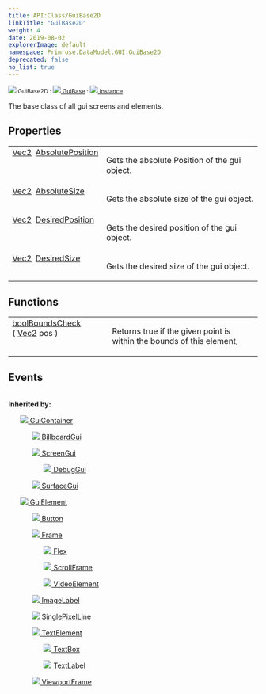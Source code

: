 ```yaml
---
title: API:Class/GuiBase2D
linkTitle: "GuiBase2D"
weight: 4
date: 2019-08-02
explorerImage: default
namespace: Primrose.DataModel.GUI.GuiBase2D
deprecated: false
no_list: true
---
```

<small class="inheritance">
<span class="" href="/docs/api-reference/Class/GuiBase2D"><img src="/icons/silk/default.png"/>&nbsp;GuiBase2D</span>&nbsp;:&nbsp;<a class="" href="/docs/api-reference/Class/GuiBase"><img src="/icons/silk/default.png"/>&nbsp;GuiBase</a>&nbsp;:&nbsp;<a class="" href="/docs/api-reference/Class/Instance"><img src="/icons/silk/default.png"/>&nbsp;Instance</a></small>
<p class="summary">

The base class of all gui screens and elements.

</p>
 
## Properties
 
<table class="studiohide">
<tbody>
<tr class="function-row ">
<td style="vertical-align:top;white-space:normal;">
<div>
<a class="type" href="/docs/api-reference/DataType/Vec2">Vec2</a><span class="method-body" style="text-indent: -2em; padding-left: 0.5em"><a class="name" href="AbsolutePosition">AbsolutePosition</a></span></td>
<td style="vertical-align:top;white-space:normal;">
<p>
Gets the absolute Position of the gui object.
</p></td>
</tr>

<tr class="function-row ">
<td style="vertical-align:top;white-space:normal;">
<div>
<a class="type" href="/docs/api-reference/DataType/Vec2">Vec2</a><span class="method-body" style="text-indent: -2em; padding-left: 0.5em"><a class="name" href="AbsoluteSize">AbsoluteSize</a></span></td>
<td style="vertical-align:top;white-space:normal;">
<p>
Gets the absolute size of the gui object.
</p></td>
</tr>

<tr class="function-row ">
<td style="vertical-align:top;white-space:normal;">
<div>
<a class="type" href="/docs/api-reference/DataType/Vec2">Vec2</a><span class="method-body" style="text-indent: -2em; padding-left: 0.5em"><a class="name" href="DesiredPosition">DesiredPosition</a></span></td>
<td style="vertical-align:top;white-space:normal;">
<p>
Gets the desired position of the gui object.
</p></td>
</tr>

<tr class="function-row ">
<td style="vertical-align:top;white-space:normal;">
<div>
<a class="type" href="/docs/api-reference/DataType/Vec2">Vec2</a><span class="method-body" style="text-indent: -2em; padding-left: 0.5em"><a class="name" href="DesiredSize">DesiredSize</a></span></td>
<td style="vertical-align:top;white-space:normal;">
<p>
Gets the desired size of the gui object.
</p></td>
</tr>

</tbody>
</table>
 
## Functions
 
<table class="studiohide">
<tbody>
<tr class="function-row ">
<td style="vertical-align:top;white-space:normal;">
<div>
<a class="type" href="/docs/api-reference/System/Primitives#boolean">bool</a><span class="method-body" style="text-indent: -2em;"><a class="method-name  " href="BoundsCheck">BoundsCheck</a></span><span style="display: inline-block">( <span class="param" style="white-space: nowrap"><a class="type" href="/docs/api-reference/DataType/Vec2">Vec2</a> pos</span> )</span></span></div></td>
<td style="vertical-align:top;white-space:normal;">
<p>
Returns true if the given point is within the bounds of this element,
</p></td>
</tr>

</tbody>
</table>
 
## Events
 
<table class="studiohide">
<tbody>
</tbody>
</table>
<b>
Inherited by:</b>
<div class="inheritors">
<ul class="root">
<a class="" href="/docs/api-reference/Class/GuiContainer"><img src="/icons/silk/default.png"/>&nbsp;GuiContainer</a>
<ul class="nested">
<a class="" href="/docs/api-reference/Class/BillboardGui"><img src="/icons/silk/billboard.png"/>&nbsp;BillboardGui</a>
<ul class="nested">
</ul>
<a class="" href="/docs/api-reference/Class/ScreenGui"><img src="/icons/silk/application.png"/>&nbsp;ScreenGui</a>
<ul class="nested">
<a class="" href="/docs/api-reference/Class/DebugGui"><img src="/icons/silk/application.png"/>&nbsp;DebugGui</a>
<ul class="nested">
</ul>
</ul>
<a class="" href="/docs/api-reference/Class/SurfaceGui"><img src="/icons/silk/billboard.png"/>&nbsp;SurfaceGui</a>
<ul class="nested">
</ul>
</ul>
<a class="" href="/docs/api-reference/Class/GuiElement"><img src="/icons/silk/default.png"/>&nbsp;GuiElement</a>
<ul class="nested">
<a class="" href="/docs/api-reference/Class/Button"><img src="/icons/silk/button.png"/>&nbsp;Button</a>
<ul class="nested">
</ul>
<a class="" href="/docs/api-reference/Class/Frame"><img src="/icons/silk/frame.png"/>&nbsp;Frame</a>
<ul class="nested">
<a class="deprecated" href="/docs/api-reference/Class/Flex"><img src="/icons/silk/frame.png"/>&nbsp;Flex</a>
<ul class="nested">
</ul>
<a class="" href="/docs/api-reference/Class/ScrollFrame"><img src="/icons/silk/frame.png"/>&nbsp;ScrollFrame</a>
<ul class="nested">
</ul>
<a class="" href="/docs/api-reference/Class/VideoElement"><img src="/icons/silk/frame.png"/>&nbsp;VideoElement</a>
<ul class="nested">
</ul>
</ul>
<a class="" href="/docs/api-reference/Class/ImageLabel"><img src="/icons/silk/picture.png"/>&nbsp;ImageLabel</a>
<ul class="nested">
</ul>
<a class="" href="/docs/api-reference/Class/SinglePixelLine"><img src="/icons/silk/frame.png"/>&nbsp;SinglePixelLine</a>
<ul class="nested">
</ul>
<a class="" href="/docs/api-reference/Class/TextElement"><img src="/icons/silk/default.png"/>&nbsp;TextElement</a>
<ul class="nested">
<a class="" href="/docs/api-reference/Class/TextBox"><img src="/icons/silk/textbox.png"/>&nbsp;TextBox</a>
<ul class="nested">
</ul>
<a class="" href="/docs/api-reference/Class/TextLabel"><img src="/icons/silk/style.png"/>&nbsp;TextLabel</a>
<ul class="nested">
</ul>
</ul>
<a class="" href="/docs/api-reference/Class/ViewportFrame"><img src="/icons/silk/frame.png"/>&nbsp;ViewportFrame</a>
<ul class="nested">
</ul>
</ul>
</ul>
</div>
